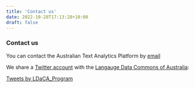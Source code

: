 ```yaml
---
title: 'Contact us'
date: 2022-10-28T17:13:28+10:00
draft: false
---
```


### Contact us

You can contact the Australian Text Analytics Platform by [email](mailto:info@atap.edu.au)

We share a [Twitter account](https://twitter.com/LDaCA_Program) with the [Langauge Data Commons of Australia](https://www.ldaca.edu.au):

<a class="twitter-timeline" href="https://twitter.com/LDaCA_Program?ref_src=twsrc%5Etfw" data-width="500"
  data-height="1000" data-tweet-limit="5">Tweets by LDaCA_Program</a> <script async src="https://platform.twitter.com/widgets.js" charset="utf-8"></script>
